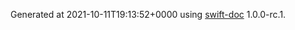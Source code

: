 Generated at 2021-10-11T19:13:52+0000 using [swift-doc](https://github.com/SwiftDocOrg/swift-doc) 1.0.0-rc.1.
